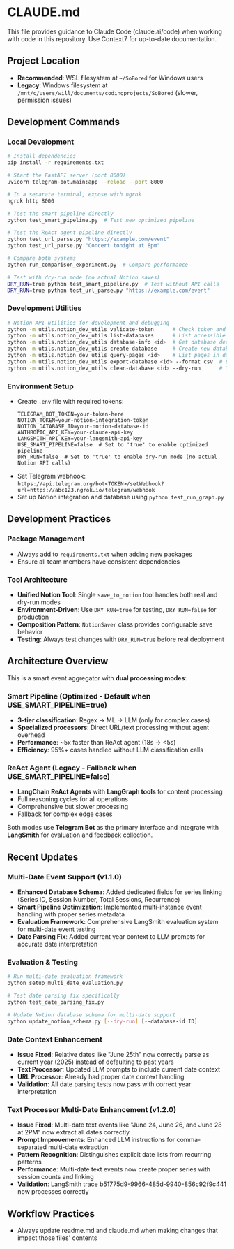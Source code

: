# CLAUDE.md

This file provides guidance to Claude Code (claude.ai/code) when working with code in this repository. Use Context7 for up-to-date documentation.

## Project Location
- **Recommended**: WSL filesystem at `~/SoBored` for Windows users
- **Legacy**: Windows filesystem at `/mnt/c/users/will/documents/codingprojects/SoBored` (slower, permission issues)

## Development Commands

### Local Development
```bash
# Install dependencies
pip install -r requirements.txt

# Start the FastAPI server (port 8000)
uvicorn telegram-bot.main:app --reload --port 8000

# In a separate terminal, expose with ngrok
ngrok http 8000

# Test the smart pipeline directly
python test_smart_pipeline.py  # Test new optimized pipeline

# Test the ReAct agent pipeline directly  
python test_url_parse.py "https://example.com/event"
python test_url_parse.py "Concert tonight at 8pm"

# Compare both systems
python run_comparison_experiment.py  # Compare performance

# Test with dry-run mode (no actual Notion saves)
DRY_RUN=true python test_smart_pipeline.py  # Test without API calls
DRY_RUN=true python test_url_parse.py "https://example.com/event"
```

### Development Utilities
```bash
# Notion API utilities for development and debugging
python -m utils.notion_dev_utils validate-token      # Check token and permissions
python -m utils.notion_dev_utils list-databases      # List accessible databases
python -m utils.notion_dev_utils database-info <id>  # Get database details
python -m utils.notion_dev_utils create-database     # Create new database
python -m utils.notion_dev_utils query-pages <id>    # List pages in database
python -m utils.notion_dev_utils export-database <id> --format csv  # Export data
python -m utils.notion_dev_utils clean-database <id> --dry-run      # Test cleanup
```

### Environment Setup
- Create `.env` file with required tokens:
  ```
  TELEGRAM_BOT_TOKEN=your-token-here
  NOTION_TOKEN=your-notion-integration-token
  NOTION_DATABASE_ID=your-notion-database-id
  ANTHROPIC_API_KEY=your-claude-api-key
  LANGSMITH_API_KEY=your-langsmith-api-key
  USE_SMART_PIPELINE=false  # Set to 'true' to enable optimized pipeline
  DRY_RUN=false  # Set to 'true' to enable dry-run mode (no actual Notion API calls)
  ```
- Set Telegram webhook: `https://api.telegram.org/bot<TOKEN>/setWebhook?url=https://abc123.ngrok.io/telegram/webhook`
- Set up Notion integration and database using `python test_run_graph.py`

## Development Practices

### Package Management
- Always add to `requirements.txt` when adding new packages
- Ensure all team members have consistent dependencies

### Tool Architecture
- **Unified Notion Tool**: Single `save_to_notion` tool handles both real and dry-run modes
- **Environment-Driven**: Use `DRY_RUN=true` for testing, `DRY_RUN=false` for production
- **Composition Pattern**: `NotionSaver` class provides configurable save behavior
- **Testing**: Always test changes with `DRY_RUN=true` before real deployment

## Architecture Overview

This is a smart event aggregator with **dual processing modes**:

### Smart Pipeline (Optimized - Default when USE_SMART_PIPELINE=true)
- **3-tier classification**: Regex → ML → LLM (only for complex cases)
- **Specialized processors**: Direct URL/text processing without agent overhead
- **Performance**: ~5x faster than ReAct agent (18s → <5s)
- **Efficiency**: 95%+ cases handled without LLM classification calls

### ReAct Agent (Legacy - Fallback when USE_SMART_PIPELINE=false)
- **LangChain ReAct Agents** with **LangGraph tools** for content processing
- Full reasoning cycles for all operations
- Comprehensive but slower processing
- Fallback for complex edge cases

Both modes use **Telegram Bot** as the primary interface and integrate with **LangSmith** for evaluation and feedback collection.

## Recent Updates

### Multi-Date Event Support (v1.1.0)
- **Enhanced Database Schema**: Added dedicated fields for series linking (Series ID, Session Number, Total Sessions, Recurrence)
- **Smart Pipeline Optimization**: Implemented multi-instance event handling with proper series metadata
- **Evaluation Framework**: Comprehensive LangSmith evaluation system for multi-date event testing
- **Date Parsing Fix**: Added current year context to LLM prompts for accurate date interpretation

### Evaluation & Testing
```bash
# Run multi-date evaluation framework
python setup_multi_date_evaluation.py

# Test date parsing fix specifically  
python test_date_parsing_fix.py

# Update Notion database schema for multi-date support
python update_notion_schema.py [--dry-run] [--database-id ID]
```

### Date Context Enhancement
- **Issue Fixed**: Relative dates like "June 25th" now correctly parse as current year (2025) instead of defaulting to past years
- **Text Processor**: Updated LLM prompts to include current date context
- **URL Processor**: Already had proper date context handling
- **Validation**: All date parsing tests now pass with correct year interpretation

### Text Processor Multi-Date Enhancement (v1.2.0)
- **Issue Fixed**: Multi-date text events like "June 24, June 26, and June 28 at 2PM" now extract all dates correctly
- **Prompt Improvements**: Enhanced LLM instructions for comma-separated multi-date extraction
- **Pattern Recognition**: Distinguishes explicit date lists from recurring patterns
- **Performance**: Multi-date text events now create proper series with session counts and linking
- **Validation**: LangSmith trace b51775d9-9966-485d-9940-856c92f9c441 now processes correctly

## Workflow Practices
- Always update readme.md and claude.md when making changes that impact those files' contents